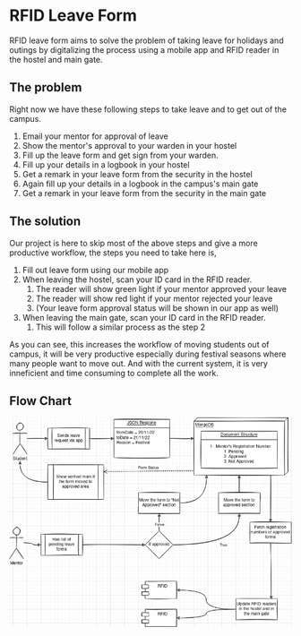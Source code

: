 # RFID Leave Form

RFID leave form aims to solve the problem of  taking leave for holidays and outings by digitalizing the process using a mobile app and RFID reader in the hostel and main gate.

## The problem
Right now we have these following steps to take leave and to get out of the campus.

1. Email your mentor for approval of leave
2. Show the mentor's approval to your warden in your hostel
3. Fill up the leave form and get sign from your warden.
4. Fill up your details in a logbook in your hostel
5. Get a remark in your leave form from the security in the hostel
6. Again fill up your details in a logbook in the campus's main gate
7. Get a remark in your leave form from the security in the main gate

## The solution
Our project is here to skip most of the above steps and give a more productive workflow, the steps you need to take here is,

1. Fill out leave form using our mobile app
2. When leaving the hostel, scan your ID card in the RFID reader.
	1. The reader will show green light if your mentor approved your leave
	2. The reader will show red light if your mentor rejected your leave
	3. (Your leave form approval status will be shown in our app as well)
3. When leaving the main gate, scan your ID card in the RFID reader.
	1. This will follow a similar process as the step 2


As you can see, this increases the workflow of moving students out of campus, it will be very productive especially during festival seasons where many people want to move out. And with the current system, it is very inneficient and time consuming to complete all the work.


## Flow Chart

![Flow Chart](./images/flowchart.png)